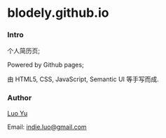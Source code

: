 # blodely.github.io

### Intro

个人简历页;

Powered by Github pages;

由 HTML5, CSS, JavaScript, Semantic UI 等手写而成.

### Author

[Luo Yu](http://luoyu.space)

Email: [indie.luo@gmail.com](mailto:indie.luo@gmail.com)
